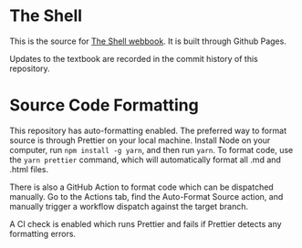 # The Shell

This is the source for <a href="https://keshvadi.github.io/linux/">The Shell webbook</a>. It is built through Github Pages.

Updates to the textbook are recorded in the commit history of this repository.

# Source Code Formatting 

This repository has auto-formatting enabled. The preferred way to format source is through Prettier on your local machine. Install Node on your computer, run `npm install -g yarn`, and then run `yarn`. To format code, use the `yarn prettier` command, which will automatically format all .md and .html files.

There is also a GitHub Action to format code which can be dispatched manually. Go to the Actions tab, find the Auto-Format Source action, and manually trigger a workflow dispatch against the target branch.

A CI check is enabled which runs Prettier and fails if Prettier detects any formatting errors.

<!--
run locally:
> bundle exec jekyll serve
 -->
